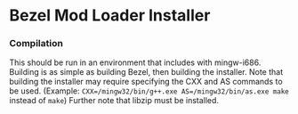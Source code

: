 # Bezel Mod Loader Installer
### Compilation
This should be run in an environment that includes with mingw-i686.
Building is as simple as building Bezel, then building the installer.
Note that building the installer may require specifying the CXX and AS commands to be used.
(Example: `CXX=/mingw32/bin/g++.exe AS=/mingw32/bin/as.exe make` instead of `make`)
Further note that libzip must be installed.

